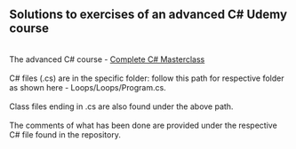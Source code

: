 ## Solutions to exercises of an advanced C# Udemy course ##
<br> The advanced C# course -  [Complete C# Masterclass](https://www.udemy.com/course/complete-csharp-masterclass/) </br>
 <br> C# files (.cs) are in the specific folder: follow this path for respective folder as shown here - Loops/Loops/Program.cs. </br>
 <br> Class files ending in .cs are also found under the above path. </br>
 <br> The comments of what has been done are provided under the respective C# file found in the repository.</br>

